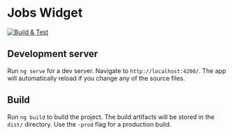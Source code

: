 # Jobs Widget

[![Build & Test](https://github.com/Wizardsoft/JobsWidget/actions/workflows/build.yml/badge.svg)](https://github.com/Wizardsoft/JobsWidget/actions/workflows/build.yml)

## Development server

Run `ng serve` for a dev server. Navigate to `http://localhost:4200/`. The app will automatically reload if you change any of the source files.

## Build

Run `ng build` to build the project. The build artifacts will be stored in the `dist/` directory. Use the `-prod` flag for a production build.
